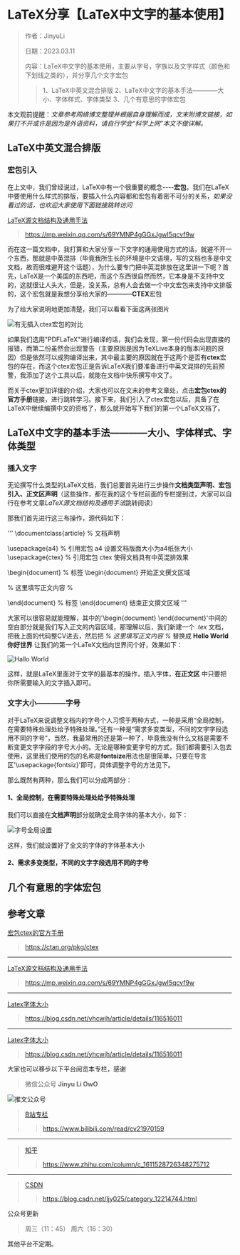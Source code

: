   [//]: // (作者：JinyuLi)
  [//]: // (日期：2023.03.11)
  [//]: // (内容：LaTeX中文字的基本使用)

# LaTeX分享【LaTeX中文字的基本使用】

>作者：JinyuLi
>
>日期：2023.03.11
>
>内容：LaTeX中文字的基本使用，主要从字号，字族以及文字样式（颜色和下划线之类的），并分享几个文字宏包
>>1、LaTeX中英文混合排版
>>2、LaTeX中文字的基本手法————大小、字体样式、字体类型
>>3、几个有意思的字体宏包

本文观前提醒：*文章参考网络博文整理并根据自身理解而成，文末附博文链接，如果打不开或许是因为是外语资料，请自行学会“科学上网”本文不做详解。*

## LaTeX中英文混合排版

### 宏包引入

在上文中，我们曾经说过，LaTeX中有一个很重要的概念----**宏包**，我们在LaTeX中要使用什么样式的排版，要插入什么内容都和宏包有着密不可分的关系，*如果没看过的话，也欢迎大家使用下面链接跳转访问*

[LaTeX源文档结构及通用手法](https://mp.weixin.qq.com/s/69YMNP4gGGxJgwI5qcvf9w)
> <https://mp.weixin.qq.com/s/69YMNP4gGGxJgwI5qcvf9w>

而在这一篇文档中，我打算和大家分享一下文字的通用使用方式的话，就避不开一个东西，那就是中英混排（毕竟我所生长的环境是中文语境，写的文档也多是中文文档，故而很难避开这个话题），为什么要专门把中英混排放在这里讲一下呢？首先，LaTeX是一个美国的东西吧，而这个东西很自然而然，它本身是不支持中文的，这就很让人头大，但是，没关系，总有人会去做一个中文宏包来支持中文排版的，这个宏包就是我想分享给大家的————**CTEX**宏包

为了给大家说明地更加清楚，我们可以看看下面这两张图片

![有无插入ctex宏包的对比]("有无插入ctex宏包的对比")

如果我们选用"PDFLaTeX"进行编译的话，我们会发现，第一份代码会出现直接的报错，而第二份虽然会出现警告（主要原因是因为TeXLive本身的版本问题的原因）但是依然可以成狗编译出来，其中最主要的原因就在于这两个是否有**ctex**宏包的存在，而这个ctex宏包正是告诉LaTeX我们要准备进行中英文混排的先前预警，我添加了这个工具以后，就能在文档中快乐撰写中文了。

而关于ctex更加详细的介绍，大家也可以在文末的参考文章处，点击**宏包ctex的官方手册**链接，进行跳转学习。接下来，我们引入了ctex宏包以后，具备了在LaTeX中继续编撰中文的资格了，那么就开始写下我们的第一个LaTeX文档了。

## LaTeX中文字的基本手法————大小、字体样式、字体类型

### 插入文字

无论撰写什么类型的LaTeX文档，我们总要首先进行三步操作**文档类型声明、宏包引入、正文区声明**（这些操作，都在我的这个专栏前面的专栏提到过，大家可以自行在参考文章*LaTeX源文档结构及通用手法*跳转阅读）

那我们首先进行这三布操作，源代码如下：

'''
\documentclass{article}   % 文档声明

\usepackage{a4}           % 引用宏包 a4 设置文档版面大小为a4纸张大小
\usepackage{ctex}         % 引用宏包 ctex 使得文档具有中英混排效果

\begin{document}          % 标签 \begin{document} 开始正文撰文区域

% 这里填写正文内容 %

\end{document}            % 标签 \end{document} 结束正文撰文区域
'''

大家可以很容易就能理解，其中的'\begin{document} \end{document}'中间的空白部分就是我们写入正文的内容区域，那理解以后，我们新建一个 *.tex* 文档，把我上面的代码整CV进去，然后把 *% 这里填写正文内容 %* 替换成 **Hello World 你好世界** 让我们的第一个LaTeX文档向世界问个好，效果如下：

![Hallo World](https://media2.giphy.com/media/v1.Y2lkPTc5MGI3NjExZGYzMzkxZmM3YmUxNDE0ZGRiY2M2NDZhNzExZWY4MDcwNzlkZTQ2OSZjdD1n/qd5tVzf8tVb13lzKpH/giphy.gif "Hello World")

这样，就是LaTeX里面对于文字的最基本的操作，插入字体，**在正文区** 中只要把你所需要输入的文字插入即可。

### 文字大小————字号

对于LaTeX来说调整文档内的字号个人习惯于两种方式，一种是采用“全局控制，在需要特殊处理处给予特殊处理。”还有一种是“需求多变类型，不同的文字字段选用不同的字号”，当然，我最常用的还是第一种了，毕竟我没有什么文档是需要不断变更文字字段的字号大小的。无论是哪种变更字号的方式，我们都需要引入包去使用，这里我们使用的包的名称是**fontsize**用法也是很简单，只要在导言区'\usepackage{fontsiz}'即可，具体调整字号的方法见下。

那么既然有两种，那么我们可以分成两部分：

#### 1、全局控制，在需要特殊处理处给予特殊处理

我们可以直接在**文档声明**部分就确定全局字体的基本大小，如下：

![字号全局设置](https://pic4.58cdn.com.cn/nowater/webim/big/n_v24a2ec468011242cfbe112ed9daaa10a2.png "字号全局设置")

这样，我们就设置好了全文的字体的字体基本大小

#### 2、需求多变类型，不同的文字字段选用不同的字号

## 几个有意思的字体宏包

## 参考文章

[宏包ctex的官方手册](https://ctan.org/pkg/ctex)
> <https://ctan.org/pkg/ctex>
------
[LaTeX源文档结构及通用手法](https://mp.weixin.qq.com/s/69YMNP4gGGxJgwI5qcvf9w)
> <https://mp.weixin.qq.com/s/69YMNP4gGGxJgwI5qcvf9w>
------
[Latex字体大小](https://blog.csdn.net/yhcwjh/article/details/116516011)
> <https://blog.csdn.net/yhcwjh/article/details/116516011>
------
[Latex字体大小](https://blog.csdn.net/yhcwjh/article/details/116516011)
> <https://blog.csdn.net/yhcwjh/article/details/116516011>

大家也可以移步以下平台阅览本专栏，感谢

>微信公众号 **Jinyu Li OwO**

![推文公众号](https://pic6.58cdn.com.cn/nowater/webim/big/n_v289de6f6b045343b382e79ba62c813913.png "推文平台")

>[B站专栏](https://www.bilibili.com/read/cv21970159)
>><https://www.bilibili.com/read/cv21970159>
------
>[知乎](https://www.zhihu.com/column/c_1611528726348275712)
>> <https://www.zhihu.com/column/c_1611528726348275712>
------
>[CSDN](https://blog.csdn.net/ljy025/category_12214744.html)
>><https://blog.csdn.net/ljy025/category_12214744.html>

公众号更新
>周三（11：45） 周六（16：30）

其他平台不定期。